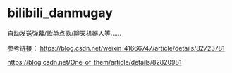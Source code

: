 # bilibili_danmugay
自动发送弹幕/歌单点歌/聊天机器人等......

参考链接：
https://blog.csdn.net/weixin_41666747/article/details/82723781

https://blog.csdn.net/One_of_them/article/details/82820981
